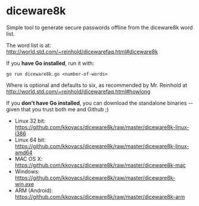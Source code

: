 # diceware8k

Simple tool to generate secure passwords offline from the diceware8k word list.

The word list is at: http://world.std.com/~reinhold/dicewarefaq.html#diceware8k

If you **have Go installed**, run it with:

	go run diceware8k.go <number-of-words>
	
Where <number-of-words> is optional and defaults to six, as recommended by Mr. Reinhold at http://world.std.com/~reinhold/dicewarefaq.html#howlong

If you **don't have Go installed**, you can download the standalone binaries -- given that you trust both me and Github ;)

- Linux 32 bit: https://github.com/kkovacs/diceware8k/raw/master/diceware8k-linux-i386
- Linux 64 bit: https://github.com/kkovacs/diceware8k/raw/master/diceware8k-linux-amd64
- MAC OS X: https://github.com/kkovacs/diceware8k/raw/master/diceware8k-mac
- Windows: https://github.com/kkovacs/diceware8k/raw/master/diceware8k-win.exe
- ARM (Android): https://github.com/kkovacs/diceware8k/raw/master/diceware8k-arm
